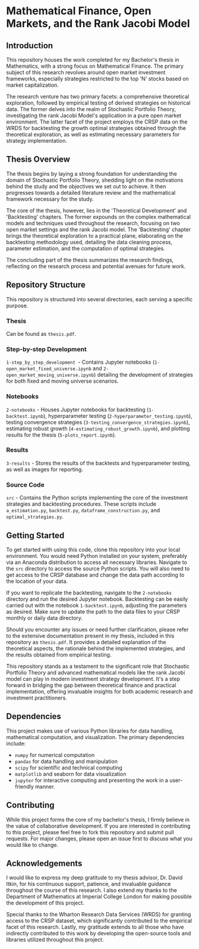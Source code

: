 # Mathematical Finance, Open Markets, and the Rank Jacobi Model
## Introduction
This repository houses the work completed for my Bachelor's thesis in Mathematics, with a strong focus on Mathematical Finance. The primary subject of this research revolves around open market investment frameworks, especially strategies restricted to the top 'N' stocks based on market capitalization.

The research venture has two primary facets: a comprehensive theoretical exploration, followed by empirical testing of derived strategies on historical data. The former delves into the realm of Stochastic Portfolio Theory, investigating the rank Jacobi Model's application in a pure open market environment. The latter facet of the project employs the CRSP data on the WRDS for backtesting the growth optimal strategies obtained through the theoretical exploration, as well as estimating necessary parameters for strategy implementation.

## Thesis Overview
The thesis begins by laying a strong foundation for understanding the domain of Stochastic Portfolio Theory, shedding light on the motivations behind the study and the objectives we set out to achieve. It then progresses towards a detailed literature review and the mathematical framework necessary for the study.

The core of the thesis, however, lies in the 'Theoretical Development' and 'Backtesting' chapters. The former expounds on the complex mathematical models and techniques used throughout the research, focusing on two open market settings and the rank Jacobi model. The 'Backtesting' chapter brings the theoretical exploration to a practical plane, elaborating on the backtesting methodology used, detailing the data cleaning process, parameter estimation, and the computation of optimal strategies.

The concluding part of the thesis summarizes the research findings, reflecting on the research process and potential avenues for future work.

## Repository Structure
This repository is structured into several directories, each serving a specific purpose.

### Thesis
Can be found as `thesis.pdf`.

### Step-by-step Development
`1-step_by_step_development `- Contains Jupyter notebooks (`1-open_market_fixed_universe.ipynb` and `2-open_market_moving_universe.ipynb`) detailing the development of strategies for both fixed and moving universe scenarios.

### Notebooks
`2-notebooks` - Houses Jupyter notebooks for backtesting (`1-backtest.ipynb`), hyperparameter testing (`2-hyperparameter_testing.ipynb`), testing convergence strategies (`3-testing_convergence_strategies.ipynb`), estimating robust growth (`4-estimating_robust_growth.ipynb`), and plotting results for the thesis (`5-plots_report.ipynb`).

### Results
`3-results` - Stores the results of the backtests and hyperparameter testing, as well as images for reporting.

### Source Code
`src` - Contains the Python scripts implementing the core of the investment strategies and backtesting procedures. These scripts include `a_estimation.py`, `backtest.py`, `dataframe_construction.py`, and `optimal_strategies.py`.

## Getting Started
To get started with using this code, clone this repository into your local environment. You would need Python installed on your system, preferably via an Anaconda distribution to access all necessary libraries. Navigate to the `src` directory to access the source Python scripts. You will also need to get access to the CRSP database and change the data path according to the location of your data.

If you want to replicate the backtesting, navigate to the `2-notebooks` directory and run the desired Jupyter notebook. Backtesting can be easily carried out with the notebook `1-backtest.ipynb`, adjusting the parameters as desired. Make sure to update the path to the data files to your CRSP monthly or daily data directory.

Should you encounter any issues or need further clarification, please refer to the extensive documentation present in my thesis, included in this repository as `thesis.pdf`. It provides a detailed explanation of the theoretical aspects, the rationale behind the implemented strategies, and the results obtained from empirical testing.

This repository stands as a testament to the significant role that Stochastic Portfolio Theory and advanced mathematical models like the rank Jacobi model can play in modern investment strategy development. It's a step forward in bridging the gap between theoretical finance and practical implementation, offering invaluable insights for both academic research and investment practitioners.

## Dependencies
This project makes use of various Python libraries for data handling, mathematical computation, and visualization. The primary dependencies include:

- `numpy` for numerical computation
- `pandas` for data handling and manipulation
- `scipy` for scientific and technical computing
- `matplotlib` and seaborn for data visualization
- `jupyter` for interactive computing and presenting the work in a user-friendly manner.

## Contributing
While this project forms the core of my bachelor's thesis, I firmly believe in the value of collaborative development. If you are interested in contributing to this project, please feel free to fork this repository and submit pull requests. For major changes, please open an issue first to discuss what you would like to change.

## Acknowledgements
I would like to express my deep gratitude to my thesis advisor, Dr. David Itkin, for his continuous support, patience, and invaluable guidance throughout the course of this research. I also extend my thanks to the Department of Mathematics at Imperial College London for making possible the development of this project.

Special thanks to the Wharton Research Data Services (WRDS) for granting access to the CRSP dataset, which significantly contributed to the empirical facet of this research. Lastly, my gratitude extends to all those who have indirectly contributed to this work by developing the open-source tools and libraries utilized throughout this project.

